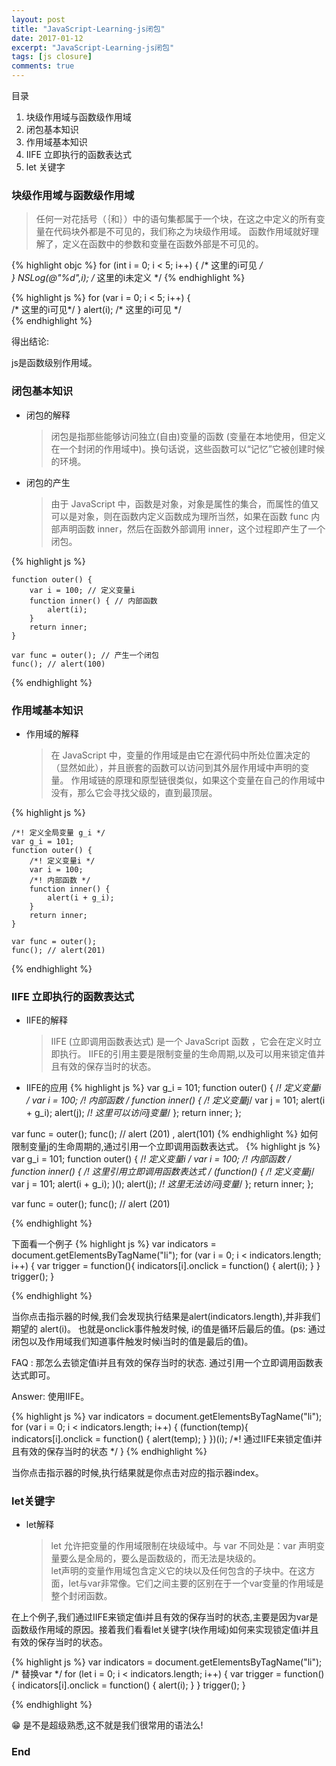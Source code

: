 ```yaml
---
layout: post
title: "JavaScript-Learning-js闭包"
date: 2017-01-12
excerpt: "JavaScript-Learning-js闭包"
tags: [js closure]
comments: true
---
```


目录

1. 块级作用域与函数级作用域 
2. 闭包基本知识 
3. 作用域基本知识
4. IIFE 立即执行的函数表达式  
5. let 关键字


###  块级作用域与函数级作用域
> 任何一对花括号（｛和｝）中的语句集都属于一个块，在这之中定义的所有变量在代码块外都是不可见的，我们称之为块级作用域。
函数作用域就好理解了，定义在函数中的参数和变量在函数外部是不可见的。


{% highlight objc %}
 for (int i = 0; i < 5; i++) 
 {
   	 /* 这里的i可见  */	  
 }
 NSLog(@"%d",i); /* 这里的i未定义 */
{% endhighlight %}


{% highlight js %}
 for (var i = 0; i < 5; i++) 
 {	
 	/* 这里的i可见*/	
 }
alert(i);	/* 这里的i可见 */    
{% endhighlight %}

得出结论:
 
  js是函数级别作用域。

### 闭包基本知识
 * 闭包的解释
   
   >闭包是指那些能够访问独立(自由)变量的函数 (变量在本地使用，但定义在一个封闭的作用域中)。换句话说，这些函数可以“记忆”它被创建时候的环境。
   

 * 闭包的产生
   
   >由于 JavaScript 中，函数是对象，对象是属性的集合，而属性的值又可以是对象，则在函数内定义函数成为理所当然，如果在函数 func 内部声明函数 inner，然后在函数外部调用 inner，这个过程即产生了一个闭包。
 	
{% highlight js %}

	function outer() {
		var i = 100; // 定义变量i 
		function inner() { // 内部函数 
			alert(i);
		}
		return inner;
	}
		
	var func = outer(); // 产生一个闭包 
	func(); // alert(100)

{% endhighlight %}

### 作用域基本知识
 * 作用域的解释
 
   >在 JavaScript 中，变量的作用域是由它在源代码中所处位置决定的（显然如此），并且嵌套的函数可以访问到其外层作用域中声明的变量。
    作用域链的原理和原型链很类似，如果这个变量在自己的作用域中没有，那么它会寻找父级的，直到最顶层。
 
  {% highlight js %}

	/*! 定义全局变量 g_i */
	var g_i = 101;
	function outer() {
		/*! 定义变量i */
		var i = 100; 
		/*! 内部函数 */
		function inner() {
			alert(i + g_i);
		}
		return inner;
	}
	
	var func = outer(); 
	func(); // alert(201)
	
  {% endhighlight %}


###  IIFE 立即执行的函数表达式
 * IIFE的解释
 
   >IIFE (立即调用函数表达式) 是一个 JavaScript 函数 ，它会在定义时立即执行。
   IIFE的引用主要是限制变量的生命周期,以及可以用来锁定值并且有效的保存当时的状态。

 * IIFE的应用
{% highlight js %}
var g_i = 101;
function outer() {
	/*! 定义变量i */
	var i = 100; 
	/*! 内部函数 */
	function inner() {
	/*! 定义变量j*/
	var j = 101;
	alert(i + g_i);
	alert(j); /*! 这里可以访问j变量*/
	};
	return inner;
}; 	

var func = outer();
func(); // alert (201) , alert(101)
{% endhighlight %}
如何限制变量j的生命周期的,通过引用一个立即调用函数表达式。
{% highlight js %}
var g_i = 101;
function outer() {
	/*! 定义变量i */
	var i = 100; 
	/*! 内部函数 */
	function inner() {
	/*! 这里引用立即调用函数表达式 */
	(function() {
	/*! 定义变量j*/
	var j = 101;
	alert(i + g_i);
	)();
	alert(j); /*! 这里无法访问j变量*/
};
	return inner;
}; 	

var func = outer();
func(); // alert (201)

{% endhighlight %}

下面看一个例子
{% highlight js %}
var indicators = document.getElementsByTagName("li");
for (var i = 0; i < indicators.length; i++) {
	 var trigger = function(){
		 indicators[i].onclick = function() {
		 	alert(i);
		 }
	}
	trigger();
}

{% endhighlight %}

当你点击指示器的时候,我们会发现执行结果是alert(indicators.length),并非我们期望的 alert(i)。
也就是onclick事件触发时候, i的值是循环后最后的值。(ps: 通过闭包以及作用域我们知道事件触发时候i当时的值是最后的值)。

FAQ : 那怎么去锁定值i并且有效的保存当时的状态. 通过引用一个立即调用函数表达式即可。

Answer: 使用IIFE。

{% highlight js %}
var indicators = document.getElementsByTagName("li");
for (var i = 0; i < indicators.length; i++) {
	 (function(temp){
		 indicators[i].onclick = function() {
		 	alert(temp);
		 }
	})(i); /*! 通过IIFE来锁定值i并且有效的保存当时的状态 */
}
{% endhighlight %}

当你点击指示器的时候,执行结果就是你点击对应的指示器index。

### let关键字
   * let解释
   
	   > let 允许把变量的作用域限制在块级域中。与 var 不同处是：var 声明变量要么是全局的，要么是函数级的，而无法是块级的。      
	   > let声明的变量作用域包含定义它的块以及任何包含的子块中。在这方面，let与var非常像。它们之间主要的区别在于一个var变量的作用域是整个封闭函数。
   
   
   在上个例子,我们通过IIFE来锁定值i并且有效的保存当时的状态,主要是因为var是函数级作用域的原因。接着我们看看let关键字(块作用域)如何来实现锁定值i并且有效的保存当时的状态。

{% highlight js %}
var indicators = document.getElementsByTagName("li");
/* 替换var */
for (let i = 0; i < indicators.length; i++) { 
	 var trigger = function(){
		 indicators[i].onclick = function() {
		 	alert(i);
		 }
	}
	trigger();
}

{% endhighlight %}
  
😁 是不是超级熟悉,这不就是我们很常用的语法么!

   
### End
